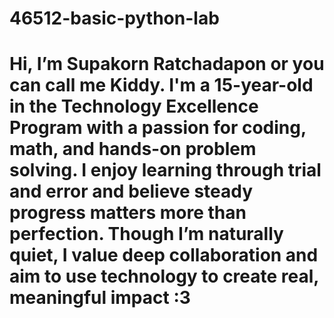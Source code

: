 # 46512-basic-python-lab
# Hi, I’m Supakorn Ratchadapon or you can call me Kiddy. I'm a 15-year-old in the Technology Excellence Program with a passion for coding, math, and hands-on problem solving. I enjoy learning through trial and error and believe steady progress matters more than perfection. Though I’m naturally quiet, I value deep collaboration and aim to use technology to create real, meaningful impact :3